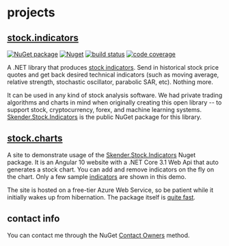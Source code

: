 # projects

## [stock.indicators](http://daveskender.github.io/Stock.Indicators)

[![NuGet package](https://img.shields.io/nuget/v/skender.stock.indicators?color=blue&logo=NuGet&label=NuGet%20Package)](https://www.nuget.org/packages/Skender.Stock.Indicators)
[![Nuget](https://img.shields.io/nuget/dt/skender.stock.indicators?logo=NuGet&label=Downloads)](https://www.nuget.org/packages/Skender.Stock.Indicators)
[![build status](https://img.shields.io/azure-devops/build/skender/5123ca47-74f2-4d67-a5d4-c4d90b8d670a/21/master?logo=AzureDevops&label=Build%20Status)](https://dev.azure.com/skender/Stock.Indicators/_build/latest?definitionId=21&branchName=master)
[![code coverage](https://img.shields.io/azure-devops/coverage/skender/stock.indicators/21?logo=AzureDevops&label=Code%20Coverage)](https://dev.azure.com/skender/Stock.Indicators/_build/latest?definitionId=21&branchName=master&view=codecoverage-tab)

A .NET library that produces [stock indicators](http://daveskender.github.io/Stock.Indicators/docs/INDICATORS.html).  Send in historical stock price quotes and get back desired technical indicators (such as moving average, relative strength, stochastic oscillator, parabolic SAR, etc).  Nothing more.

It can be used in any kind of stock analysis software.  We had private trading algorithms and charts in mind when originally creating this open library -- to support stock, cryptocurrency, forex, and machine learning systems.  [Skender.Stock.Indicators](https://www.nuget.org/packages/Skender.Stock.Indicators) is the public NuGet package for this library.

## [stock.charts](https://github.com/DaveSkender/Stock.Charts)

A site to demonstrate usage of the [Skender.Stock.Indicators](https://www.nuget.org/packages/Skender.Stock.Indicators) Nuget package.  It is an Angular 10 website with a .NET Core 3.1 Web Api that auto generates a stock chart.  You can add and remove indicators on the fly on the chart.  Only a few sample [indicators](http://daveskender.github.io/Stock.Indicators/docs/INDICATORS.html) are shown in this demo.

The site is hosted on a free-tier Azure Web Service, so be patient while it initially wakes up from hibernation.  The package itself is [quite fast](http://daveskender.github.io/Stock.Indicators/tests/performance).

## contact info

You can contact me through the NuGet [Contact Owners](https://www.nuget.org/packages/Skender.Stock.Indicators) method.
